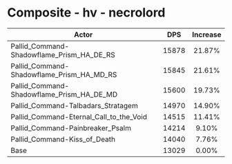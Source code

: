# Composite - hv - necrolord
| Actor | DPS | Increase |
|---|:---:|:---:|
|Pallid_Command-Shadowflame_Prism_HA_DE_RS|15878|21.87%|
|Pallid_Command-Shadowflame_Prism_HA_MD_RS|15845|21.61%|
|Pallid_Command-Shadowflame_Prism_HA_DE_MD|15600|19.73%|
|Pallid_Command-Talbadars_Stratagem|14970|14.90%|
|Pallid_Command-Eternal_Call_to_the_Void|14515|11.41%|
|Pallid_Command-Painbreaker_Psalm|14214|9.10%|
|Pallid_Command-Kiss_of_Death|14040|7.76%|
|Base|13029|0.00%|
